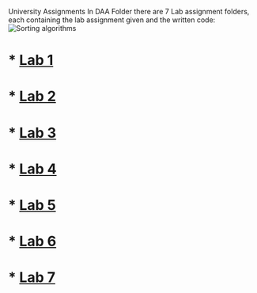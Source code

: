 University Assignments
In DAA Folder there are 7 Lab assignment folders, each containing the lab assignment given and the written code:
![Sorting algorithms](https://www.mybluelinux.com/img/post/featured-images/0072.sorting_algorithms.jpg)
# * [Lab 1](https://github.com/Cookie182/DAA/tree/main/DAA/Lab_1 "Lab 1 assignment and code")
# * [Lab 2](https://github.com/Cookie182/DAA/tree/main/DAA/Lab_2 "Lab 2 assignment and code")
# * [Lab 3](https://github.com/Cookie182/DAA/tree/main/DAA/Lab_3 "Lab 3 assignment and code")
# * [Lab 4](https://github.com/Cookie182/DAA/tree/main/DAA/Lab_4 "Lab 4 assignment and code")
# * [Lab 5](https://github.com/Cookie182/DAA/tree/main/DAA/Lab_5 "Lab 5 assignment and code")
# * [Lab 6](https://github.com/Cookie182/DAA/tree/main/DAA/Lab_6 "Lab 6 assignment and code")
# * [Lab 7](https://github.com/Cookie182/DAA/tree/main/DAA/Lab_7 "Lab 7 assignment and code")
